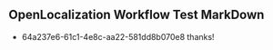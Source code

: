 ## OpenLocalization Workflow Test MarkDown
* 64a237e6-61c1-4e8c-aa22-581dd8b070e8 
thanks!<!--HONumber=Mar16_HO3-->
